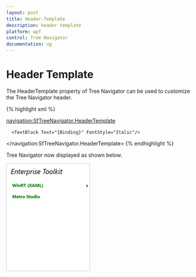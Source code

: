 ```yaml
---
layout: post
title: Header-Template
description: header template
platform: wpf
control: Tree Navigator 
documentation: ug
---
```


# Header Template

The HeaderTemplate property of Tree Navigator can be used to customize the Tree Navigator header. 


{% highlight xml %}

<navigation:SfTreeNavigator.HeaderTemplate>

   <DataTemplate>

      <TextBlock Text="{Binding}" FontStyle="Italic"/>

   </DataTemplate>

</navigation:SfTreeNavigator.HeaderTemplate>
{% endhighlight %}




Tree Navigator now displayed as shown below.



![4](Header-Template_images/Header-Template_img1.png)




